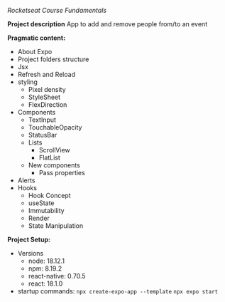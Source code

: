 *Rocketseat Course Fundamentals*

**Project description**
App to add and remove people from/to an event

**Pragmatic content:**
  - About Expo
  - Project folders structure
  - Jsx
  - Refresh and Reload
  - styling
    - Pixel density
    - StyleSheet
    - FlexDirection
  - Components
    - TextInput
    - TouchableOpacity
    - StatusBar
    - Lists
      - ScrollView
      - FlatList
    - New components
      - Pass properties
  - Alerts
  - Hooks
    - Hook Concept
    - useState
    - Immutability
    - Render
    - State Manipulation

**Project Setup:**
  - Versions
    - node: 18.12.1
    - npm: 8.19.2
    - react-native: 0.70.5
    - react: 18.1.0
  - startup commands:
    ```npx create-expo-app --template```
    ```npx expo start```
